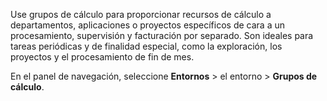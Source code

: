 Use grupos de cálculo para proporcionar recursos de cálculo a departamentos, aplicaciones o proyectos específicos de cara a un procesamiento, supervisión y facturación por separado. Son ideales para tareas periódicas y de finalidad especial, como la exploración, los proyectos y el procesamiento de fin de mes.

En el panel de navegación, seleccione **Entornos** \> el entorno \> **Grupos de cálculo**.
